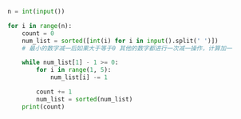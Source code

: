 
<BlogInfo id="1064" title="31.学习减法" author="白日梦想猿" pv=0 read_times=0 pre_cost_time=0分15秒 category="算法" tag_list="['算法']" create_time="2022.03.25 09:39:59" update_time="2022.03.25 09:58:56" />

```python
n = int(input())

for i in range(n):
    count = 0
    num_list = sorted([int(i) for i in input().split(' ')])
    # 最小的数字减一后如果大于等于0 其他的数字都进行一次减一操作，计算加一

    while num_list[1] - 1 >= 0:
        for i in range(1, 5):
            num_list[i] -= 1

        count += 1
        num_list = sorted(num_list)
    print(count)

```
